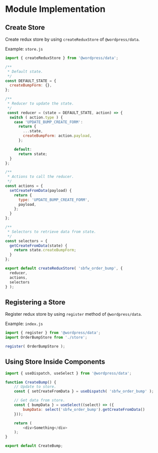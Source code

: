 # Module Implementation

## Create Store

Create redux store by using `createReduxStore` of `@wordpress/data`.

Example: `store.js`

```js
import { createReduxStore } from '@wordpress/data';

/**
 * Default state.
 */
const DEFAULT_STATE = {
  createBumpForm: {},
};

/**
 * Reducer to update the state.
 */
 const reducer = (state = DEFAULT_STATE, action) => {
  switch ( action.type ) {
    case 'UPDATE_BUMP_CREATE_FORM':
      return {
        ...state,
        createBumpForm: action.payload,
      };

    default:
      return state;
  }
};

/**
 * Actions to call the reducer.
 */
const actions = {
  setCreateFromData(payload) {
    return {
      type: 'UPDATE_BUMP_CREATE_FORM',
      payload,
    };
  }
};

/**
 * Selectors to retrieve data from state.
 */
const selectors = {
  getCreateFromData(state) {
    return state.createBumpForm;
  }
};

export default createReduxStore( 'sbfw_order_bump', {
  reducer,
  actions,
  selectors
} );
```

## Registering a Store

Register redux store by using `register` method of `@wordpress/data`.

Example: `index.js`

```js
import { register } from '@wordpress/data';
import OrderBumpStore from './store';

register( OrderBumpStore );
```

## Using Store Inside Components

```js
import { useDispatch, useSelect } from '@wordpress/data';

function CreateBump() {
    // Update to store.
    const { setCreateFromData } = useDispatch( 'sbfw_order_bump' );

    // Get data from store.
    const { bumpData } = useSelect((select) => ({
        bumpData: select('sbfw_order_bump').getCreateFromData()
    }));

    return (
        <div>Something</div>
    );
}

export default CreateBump;
```
